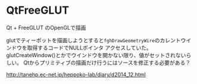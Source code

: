 # QtFreeGLUT
Qt + FreeGLUT のOpenGLで描画

glutでティーポットを描画しようとすると`fghDrawGeometryWire`のカレントウインドウを取得するコードでNULLポインタ アクセスしていた。
glutCreateWindow()とかでウインドウを開かない限り、値がセットされないらしい。
Qtからプリミティブの描画だけ行うにはソースを修正する必要がある？

http://tanehp.ec-net.jp/heppoko-lab/diary/d2014_12.html
